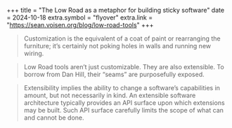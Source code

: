 +++
title = "The Low Road as a metaphor for building sticky software"
date = 2024-10-18
extra.symbol = "flyover"
extra.link = "https://sean.voisen.org/blog/low-road-tools"
+++

> Customization is the equivalent of a coat of paint or rearranging the furniture; it’s certainly not poking holes in walls and running new wiring.

> Low Road tools aren’t just customizable. They are also extensible. To borrow from Dan Hill, their “seams” are purposefully exposed.

> Extensibility implies the ability to change a software’s capabilities in amount, but not necessarily in kind. An extensible software architecture typically provides an API surface upon which extensions may be built. Such API surface carefully limits the scope of what can and cannot be done.
